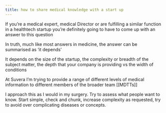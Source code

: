 ```yaml
---
title: how to share medical knowledge with a start up
---
```


If you’re a medical expert, medical Director or are fulfilling a similar function in a healthtech startup you’re definitely going to have to come up with an answer to this question

In truth, much like most answers in medicine, the answer can be summarised as ‘it depends’

It depends on the size of the startup, the complexity or breadth of the subject matter, the depth that your company is providing vs the width of conditions

At Suvera I’m trying to provide a range of different levels of medical information to different members of the broader team [[MDTTs]]

I approach this as I would in my surgery. Try to assess what people want to know. Start simple, check and chunk, increase complexity as requested, try to avoid over complicating diseases or concepts.
